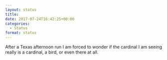 ```yaml
---
layout: status
title: 
date: 2017-07-24T16:42:25+00:00
categories: 
  - Status
format: status
---
```

After a Texas afternoon run I am forced to wonder if the cardinal I am seeing really is a cardinal, a bird, or even there at all.